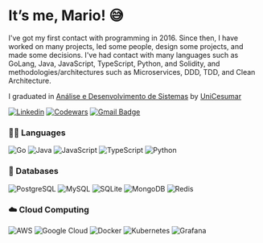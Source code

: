 # It’s me, Mario! 😅

I've got my first contact with programming in 2016. Since then, I have worked on many projects, led some people, design some projects, and made some decisions. I've had contact with many languages such as GoLang, Java, JavaScript, TypeScript, Python, and Solidity, and methodologies/architectures such as Microservices, DDD, TDD, and Clean Architecture.

I graduated in [Análise e Desenvolvimento de Sistemas](https://www.unicesumar.edu.br/ead/cursos-graduacao/analise-e-desenvolvimento-de-sistemas/) by [UniCesumar](https://www.unicesumar.edu.br/home/)

[![Linkedin](https://img.shields.io/badge/-LinkedIn-blue?style=flat&logo=Linkedin&logoColor=white&link=https://www.linkedin.com/in/rebeccamanzi/)](https://www.linkedin.com/in/mariohc-s/)
[![Codewars](https://img.shields.io/badge/-Codewars-b1361E?style=flat-square&logo=Codewars&logoColor=white&link=https://www.codewars.com/users/eduardylopes)](https://www.codewars.com/users/mariosantosdev)
[![Gmail Badge](https://img.shields.io/badge/-mariodev7@gmail.com-c14438?style=flat&logo=Gmail&logoColor=white&link=mailto:mariodev7@gmail.com)](mailto:mariodev7@gmail.com)

### 👨‍💻 Languages

![Go](https://img.shields.io/badge/Go-00ADD8?logo=Go&logoColor=white)
![Java](https://img.shields.io/badge/Java-007396?logoColor=white)
![JavaScript](https://img.shields.io/badge/JavaScript-F7DF1E?logo=JavaScript&logoColor=white)
![TypeScript](https://img.shields.io/badge/TypeScript-007ACC?logo=TypeScript&logoColor=white)
![Python](https://img.shields.io/badge/Python-3776AB?logo=python&logoColor=white)

### 💾 Databases

![PostgreSQL](https://img.shields.io/badge/PostgreSQL-4169E1?style=flat&logo=PostgreSQL&logoColor=white)
![MySQL](https://img.shields.io/badge/MySQL-4479A1?style=flat&logo=MySQL&logoColor=white)
![SQLite](https://img.shields.io/badge/SQLite-003B57?style=flat&logo=SQLite&logoColor=white)
![MongoDB](https://img.shields.io/badge/MongoDB-47A248?style=flat&logo=mongodb&logoColor=white)
![Redis](https://img.shields.io/badge/Redis-DC382D?style=flat&logo=Redis&logoColor=white)

### ☁️ Cloud Computing

![AWS](https://img.shields.io/badge/Amazon_AWS-232F3E?logo=AmazonAWS&logoColor=white)
![Google Cloud](https://img.shields.io/badge/Google_Cloud-4285F4?style=flat&logo=googlecloud&logoColor=white)
![Docker](https://img.shields.io/badge/Docker-%230db7ed.svg?style=flat&logo=docker&logoColor=white)
![Kubernetes](https://img.shields.io/badge/Kubernetes-326CE5?logo=Kubernetes&logoColor=white)
![Grafana](https://img.shields.io/badge/Grafana-F46800?logo=Grafana&logoColor=white)

